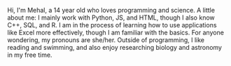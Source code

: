 Hi, I'm Mehal, a 14 year old who loves programming and science. A little about me:
I mainly work with Python, JS, and HTML, though I also know C++, SQL, and R. I am in the process of learning how to use applications like Excel more effectively, though I am familiar with the basics.
For anyone wondering, my pronouns are she/her.
Outside of programming, I like reading and swimming, and also enjoy researching biology and astronomy in my free time.
